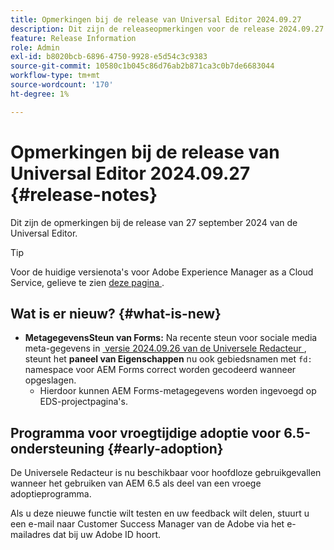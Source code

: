 ```yaml
---
title: Opmerkingen bij de release van Universal Editor 2024.09.27
description: Dit zijn de releaseopmerkingen voor de release 2024.09.27 van de Universal Editor.
feature: Release Information
role: Admin
exl-id: b8020bcb-6896-4750-9928-e5d54c3c9383
source-git-commit: 10580c1b045c86d76ab2b871ca3c0b7de6683044
workflow-type: tm+mt
source-wordcount: '170'
ht-degree: 1%

---
```


# Opmerkingen bij de release van Universal Editor 2024.09.27 {#release-notes}

Dit zijn de opmerkingen bij de release van 27 september 2024 van de Universal Editor.

>[!TIP]
>
>Voor de huidige versienota&#39;s voor Adobe Experience Manager as a Cloud Service, gelieve te zien [&#x200B; deze pagina &#x200B;](/help/release-notes/release-notes-cloud/release-notes-current.md).

## Wat is er nieuw? {#what-is-new}

* **MetagegevensSteun van Forms:** Na recente steun voor sociale media meta-gegevens in [&#x200B; versie 2024.09.26 van de Universele Redacteur &#x200B;](/help/release-notes/universal-editor/2024/2024-09-26.md), steunt het **paneel van Eigenschappen** nu ook gebiedsnamen met `fd:` namespace voor AEM Forms correct worden gecodeerd wanneer opgeslagen.
   * Hierdoor kunnen AEM Forms-metagegevens worden ingevoegd op EDS-projectpagina&#39;s.

## Programma voor vroegtijdige adoptie voor 6.5-ondersteuning {#early-adoption}

De Universele Redacteur is nu beschikbaar voor hoofdloze gebruikgevallen wanneer het gebruiken van AEM 6.5 als deel van een vroege adoptieprogramma.

Als u deze nieuwe functie wilt testen en uw feedback wilt delen, stuurt u een e-mail naar Customer Success Manager van de Adobe via het e-mailadres dat bij uw Adobe ID hoort.
